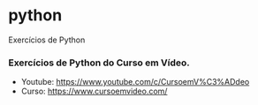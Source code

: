 # python
Exercícios de Python

### Exercícios de Python do Curso em Vídeo.
- Youtube: https://www.youtube.com/c/CursoemV%C3%ADdeo
- Curso: https://www.cursoemvideo.com/
